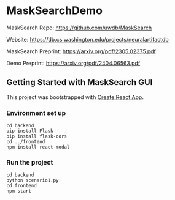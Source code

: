 # MaskSearchDemo

MaskSearch Repo: https://github.com/uwdb/MaskSearch

Website: https://db.cs.washington.edu/projects/neuralartifactdb

MaskSearch Preprint: https://arxiv.org/pdf/2305.02375.pdf

Demo Preprint: https://arxiv.org/pdf/2404.06563.pdf


## Getting Started with MaskSearch GUI

This project was bootstrapped with [Create React App](https://github.com/facebook/create-react-app).


### Environment set up

```
cd backend
pip install Flask
pip install flask-cors
cd ../frontend
npm install react-modal
```

### Run the project

```
cd backend
python scenario1.py
cd frontend
npm start
```
